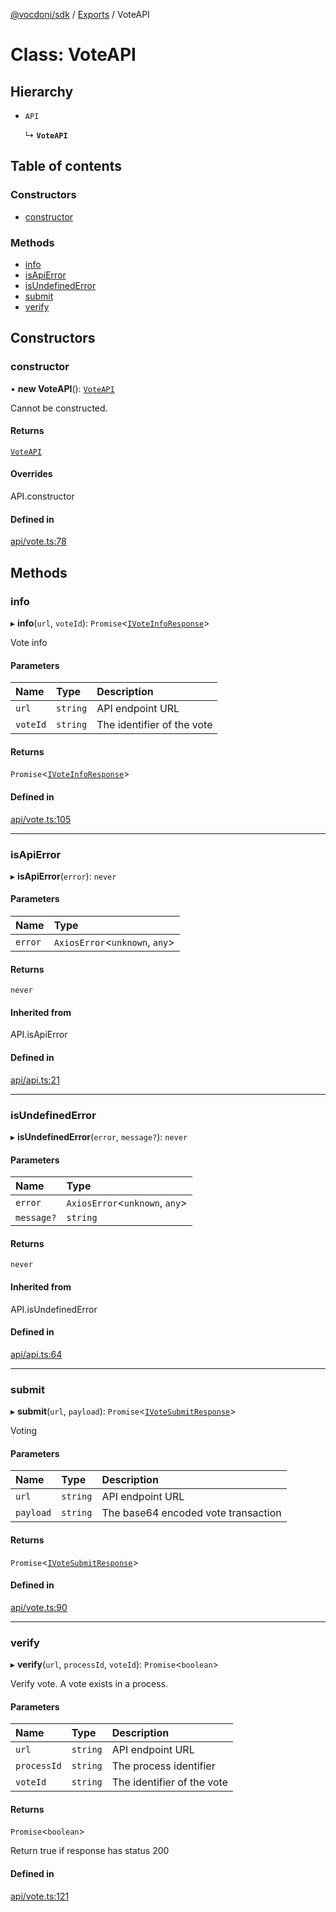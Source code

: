 [@vocdoni/sdk](/sdk) / [Exports](../modules.md) / VoteAPI

# Class: VoteAPI

## Hierarchy

- `API`

  ↳ **`VoteAPI`**

## Table of contents

### Constructors

- [constructor](VoteAPI.md#constructor)

### Methods

- [info](VoteAPI.md#info)
- [isApiError](VoteAPI.md#isapierror)
- [isUndefinedError](VoteAPI.md#isundefinederror)
- [submit](VoteAPI.md#submit)
- [verify](VoteAPI.md#verify)

## Constructors

### constructor

• **new VoteAPI**(): [`VoteAPI`](VoteAPI.md)

Cannot be constructed.

#### Returns

[`VoteAPI`](VoteAPI.md)

#### Overrides

API.constructor

#### Defined in

[api/vote.ts:78](https://github.com/vocdoni/vocdoni-sdk/blob/0a4464c/src/api/vote.ts#L78)

## Methods

### info

▸ **info**(`url`, `voteId`): `Promise`\<[`IVoteInfoResponse`](../interfaces/IVoteInfoResponse.md)\>

Vote info

#### Parameters

| Name | Type | Description |
| :------ | :------ | :------ |
| `url` | `string` | API endpoint URL |
| `voteId` | `string` | The identifier of the vote |

#### Returns

`Promise`\<[`IVoteInfoResponse`](../interfaces/IVoteInfoResponse.md)\>

#### Defined in

[api/vote.ts:105](https://github.com/vocdoni/vocdoni-sdk/blob/0a4464c/src/api/vote.ts#L105)

___

### isApiError

▸ **isApiError**(`error`): `never`

#### Parameters

| Name | Type |
| :------ | :------ |
| `error` | `AxiosError`\<`unknown`, `any`\> |

#### Returns

`never`

#### Inherited from

API.isApiError

#### Defined in

[api/api.ts:21](https://github.com/vocdoni/vocdoni-sdk/blob/0a4464c/src/api/api.ts#L21)

___

### isUndefinedError

▸ **isUndefinedError**(`error`, `message?`): `never`

#### Parameters

| Name | Type |
| :------ | :------ |
| `error` | `AxiosError`\<`unknown`, `any`\> |
| `message?` | `string` |

#### Returns

`never`

#### Inherited from

API.isUndefinedError

#### Defined in

[api/api.ts:64](https://github.com/vocdoni/vocdoni-sdk/blob/0a4464c/src/api/api.ts#L64)

___

### submit

▸ **submit**(`url`, `payload`): `Promise`\<[`IVoteSubmitResponse`](../interfaces/IVoteSubmitResponse.md)\>

Voting

#### Parameters

| Name | Type | Description |
| :------ | :------ | :------ |
| `url` | `string` | API endpoint URL |
| `payload` | `string` | The base64 encoded vote transaction |

#### Returns

`Promise`\<[`IVoteSubmitResponse`](../interfaces/IVoteSubmitResponse.md)\>

#### Defined in

[api/vote.ts:90](https://github.com/vocdoni/vocdoni-sdk/blob/0a4464c/src/api/vote.ts#L90)

___

### verify

▸ **verify**(`url`, `processId`, `voteId`): `Promise`\<`boolean`\>

Verify vote. A vote exists in a process.

#### Parameters

| Name | Type | Description |
| :------ | :------ | :------ |
| `url` | `string` | API endpoint URL |
| `processId` | `string` | The process identifier |
| `voteId` | `string` | The identifier of the vote |

#### Returns

`Promise`\<`boolean`\>

Return true if response has status 200

#### Defined in

[api/vote.ts:121](https://github.com/vocdoni/vocdoni-sdk/blob/0a4464c/src/api/vote.ts#L121)
